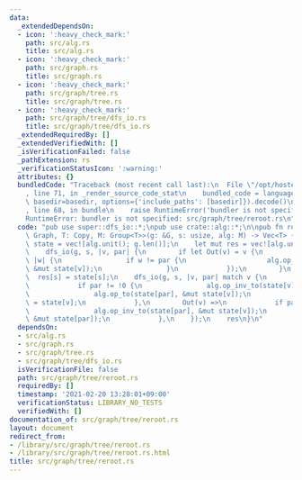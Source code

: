 ```yaml
---
data:
  _extendedDependsOn:
  - icon: ':heavy_check_mark:'
    path: src/alg.rs
    title: src/alg.rs
  - icon: ':heavy_check_mark:'
    path: src/graph.rs
    title: src/graph.rs
  - icon: ':heavy_check_mark:'
    path: src/graph/tree.rs
    title: src/graph/tree.rs
  - icon: ':heavy_check_mark:'
    path: src/graph/tree/dfs_io.rs
    title: src/graph/tree/dfs_io.rs
  _extendedRequiredBy: []
  _extendedVerifiedWith: []
  _isVerificationFailed: false
  _pathExtension: rs
  _verificationStatusIcon: ':warning:'
  attributes: {}
  bundledCode: "Traceback (most recent call last):\n  File \"/opt/hostedtoolcache/Python/3.9.1/x64/lib/python3.9/site-packages/onlinejudge_verify/documentation/build.py\"\
    , line 71, in _render_source_code_stat\n    bundled_code = language.bundle(stat.path,\
    \ basedir=basedir, options={'include_paths': [basedir]}).decode()\n  File \"/opt/hostedtoolcache/Python/3.9.1/x64/lib/python3.9/site-packages/onlinejudge_verify/languages/user_defined.py\"\
    , line 68, in bundle\n    raise RuntimeError('bundler is not specified: {}'.format(path.as_posix()))\n\
    RuntimeError: bundler is not specified: src/graph/tree/reroot.rs\n"
  code: "pub use super::dfs_io::*;\npub use crate::alg::*;\n\npub fn rerooting_dp<G:\
    \ Graph, T: Copy, M: Group<T>>(g: &G, s: usize, alg: M) -> Vec<T> {\n    let mut\
    \ state = vec![alg.unit(); g.len()];\n    let mut res = vec![alg.unit(); g.len()];\n\
    \    dfs_io(g, s, |v, par| {\n        if let Out(v) = v {\n            g.adj(v,\
    \ |w| {\n                if w != par {\n                    alg.op_to(state[w],\
    \ &mut state[v]);\n                }\n            });\n        }\n    });\n  \
    \  res[s] = state[s];\n    dfs_io(g, s, |v, par| match v {\n        In(v) =>\n\
    \            if par != !0 {\n                alg.op_inv_to(state[v], &mut state[par]);\n\
    \                alg.op_to(state[par], &mut state[v]);\n                res[v]\
    \ = state[v];\n            },\n        Out(v) =>\n            if par != !0 {\n\
    \                alg.op_inv_to(state[par], &mut state[v]);\n                alg.op_to(state[v],\
    \ &mut state[par]);\n            },\n    });\n    res\n}\n"
  dependsOn:
  - src/alg.rs
  - src/graph.rs
  - src/graph/tree.rs
  - src/graph/tree/dfs_io.rs
  isVerificationFile: false
  path: src/graph/tree/reroot.rs
  requiredBy: []
  timestamp: '2021-02-20 13:28:01+09:00'
  verificationStatus: LIBRARY_NO_TESTS
  verifiedWith: []
documentation_of: src/graph/tree/reroot.rs
layout: document
redirect_from:
- /library/src/graph/tree/reroot.rs
- /library/src/graph/tree/reroot.rs.html
title: src/graph/tree/reroot.rs
---
```

